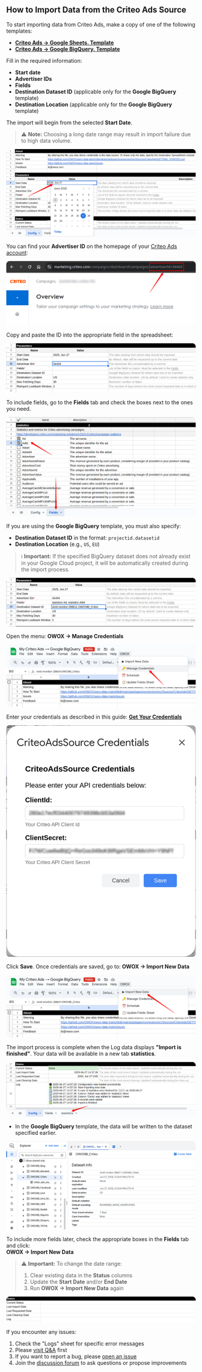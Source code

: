 ## How to Import Data from the Criteo Ads Source

To start importing data from Criteo Ads, make a copy of one of the following templates:

- [**Criteo Ads → Google Sheets. Template**](https://docs.google.com/spreadsheets/d/1bJRlgl4vwgfjTZ7yuE8oJ2s4yCF6mEIU5LG8u9BTpZc/copy)
- [**Criteo Ads → Google BigQuery. Template**](https://docs.google.com/spreadsheets/d/13jfyXIBp6DF8TY4kGg5l0ZaYz2eTf3RT4IAfMwfR3Y4/copy)

Fill in the required information:
- **Start date**
- **Advertiser IDs**
- **Fields**
- **Destination Dataset ID** (applicable only for the **Google BigQuery** template)
- **Destination Location** (applicable only for the **Google BigQuery** template)

The import will begin from the selected **Start Date**.  
> ⚠️ **Note:** Choosing a long date range may result in import failure due to high data volume.

![Criteo Start Date](res/criteo_startdate.png)

You can find your **Advertiser ID** on the homepage of your [Criteo Ads account](https://marketing.criteo.com/):

![Criteo Account ID](res/criteo_accountid.png)

Copy and paste the ID into the appropriate field in the spreadsheet:

![Criteo Paste Account ID](res/criteo_pasteid.png)

To include fields, go to the **Fields** tab and check the boxes next to the ones you need.

![Criteo Fields](res/criteo_fields.png)

If you are using the **Google BigQuery** template, you must also specify:

* **Destination Dataset ID** in the format: `projectid.datasetid`
* **Destination Location** (e.g., `US`, `EU`)

> ℹ️ **Important:** If the specified BigQuery dataset does not already exist in your Google Cloud project, it will be automatically created during the import process.

![Criteo Dataset](res/criteo_dataset.png)

Open the menu: **OWOX → Manage Credentials**

![Criteo Credentials](res/criteo_credentials.png)

Enter your credentials as described in this guide: [**Get Your Credentials**](CREDENTIALS.md)

![Criteo Secret](res/criteo_secret.png)

Click **Save**. Once credentials are saved, go to:
**OWOX → Import New Data**

![Criteo Import Data](res/criteo_import.png)

The import process is complete when the Log data displays **"Import is finished"**. Your data will be available in a new tab **statistics**.

![Criteo Finished](res/criteo_success.png)

- In the **Google BigQuery** template, the data will be written to the dataset specified earlier.

![Criteo Finished](res/criteo_finish.png)

To include more fields later, check the appropriate boxes in the **Fields** tab and click:  
**OWOX → Import New Data**

> ⚠️ **Important:** To change the date range:
> 1. Clear existing data in the **Status** columns
> 2. Update the **Start Date** and/or **End Date**
> 3. Run **OWOX → Import New Data** again

![Criteo Clear](res/criteo_clear.png)

If you encounter any issues:

1. Check the "Logs" sheet for specific error messages
2. Please [visit Q&A](https://github.com/OWOX/owox-data-marts/discussions/categories/q-a) first
3. If you want to report a bug, please [open an issue](https://github.com/OWOX/owox-data-marts/issues)
4. Join the [discussion forum](https://github.com/OWOX/owox-data-marts/discussions) to ask questions or propose improvements 